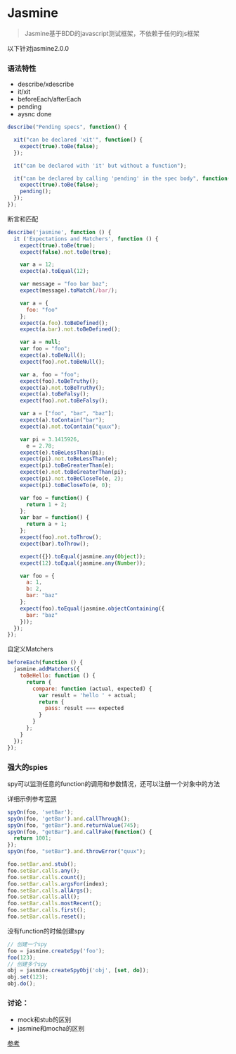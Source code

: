 # Jasmine

> Jasmine基于BDD的javascript测试框架，不依赖于任何的js框架

以下针对jasmine2.0.0

### 语法特性

+ describe/xdescribe 
+ it/xit 
+ beforeEach/afterEach 
+ pending 
+ aysnc done

```js
describe("Pending specs", function() {

  xit("can be declared 'xit'", function() {
    expect(true).toBe(false);
  });

  it("can be declared with 'it' but without a function");

  it("can be declared by calling 'pending' in the spec body", function() {
    expect(true).toBe(false);
    pending();
  });
});
```

断言和匹配

```js
describe('jasmine', function () {
  it ('Expectations and Matchers', function () {
    expect(true).toBe(true);
    expect(false).not.toBe(true);

    var a = 12;
    expect(a).toEqual(12);

    var message = "foo bar baz";
    expect(message).toMatch(/bar/);

    var a = {
      foo: "foo"
    };
    expect(a.foo).toBeDefined();
    expect(a.bar).not.toBeDefined();

    var a = null;
    var foo = "foo";
    expect(a).toBeNull();
    expect(foo).not.toBeNull();

    var a, foo = "foo";
    expect(foo).toBeTruthy();
    expect(a).not.toBeTruthy();
    expect(a).toBeFalsy();
    expect(foo).not.toBeFalsy();

    var a = ["foo", "bar", "baz"];
    expect(a).toContain("bar");
    expect(a).not.toContain("quux");

    var pi = 3.1415926,
      e = 2.78;
    expect(e).toBeLessThan(pi);
    expect(pi).not.toBeLessThan(e); 
    expect(pi).toBeGreaterThan(e);
    expect(e).not.toBeGreaterThan(pi);
    expect(pi).not.toBeCloseTo(e, 2);
    expect(pi).toBeCloseTo(e, 0); 

    var foo = function() {
      return 1 + 2;
    };
    var bar = function() {
      return a + 1;
    };
    expect(foo).not.toThrow();
    expect(bar).toThrow();

    expect({}).toEqual(jasmine.any(Object));
    expect(12).toEqual(jasmine.any(Number));

    var foo = {
      a: 1,
      b: 2,
      bar: "baz"
    };
    expect(foo).toEqual(jasmine.objectContaining({
      bar: "baz"
    }));
  });
});
```
自定义Matchers

```js
beforeEach(function () {
  jasmine.addMatchers({
    toBeHello: function () {
      return {
        compare: function (actual, expected) {
          var result = 'hello ' + actual;
          return {
            pass: result === expected
          }
        }
      };
    }
  });
});
```

### 强大的spies

spy可以监测任意的function的调用和参数情况，还可以注册一个对象中的方法

详细示例参考[官网](http://jasmine.github.io/2.0/introduction.html?catch=false)

```js
spyOn(foo, 'setBar');
spyOn(foo, 'getBar').and.callThrough();
spyOn(foo, "getBar").and.returnValue(745);
spyOn(foo, "getBar").and.callFake(function() {
  return 1001;
});
spyOn(foo, "setBar").and.throwError("quux");

foo.setBar.and.stub();
foo.setBar.calls.any();
foo.setBar.calls.count();
foo.setBar.calls.argsFor(index);
foo.setBar.calls.allArgs();
foo.setBar.calls.all();
foo.setBar.calls.mostRecent();
foo.setBar.calls.first();
foo.setBar.calls.reset();
```

没有function的时候创建spy

```js
// 创建一个spy
foo = jasmine.createSpy('foo');
foo(123);
// 创建多个spy
obj = jasmine.createSpyObj('obj', [set, do]);
obj.set(123);
obj.do();
```

### 讨论：

+ mock和stub的区别
+ jasmine和mocha的区别

[参考](http://segmentfault.com/a/1190000000317146)


